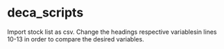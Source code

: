 # deca_scripts

Import stock list as csv. Change the headings respective variablesin lines 10-13 in order to compare the desired variables.
